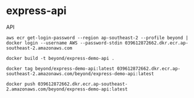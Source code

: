 # express-api

API

`aws ecr get-login-password --region ap-southeast-2 --profile beyond | docker login --username AWS --password-stdin 039612872662.dkr.ecr.ap-southeast-2.amazonaws.com`

`docker build -t beyond/express-demo-api .`

`docker tag beyond/express-demo-api:latest 039612872662.dkr.ecr.ap-southeast-2.amazonaws.com/beyond/express-demo-api:latest`

`docker push 039612872662.dkr.ecr.ap-southeast-2.amazonaws.com/beyond/express-demo-api:latest`
